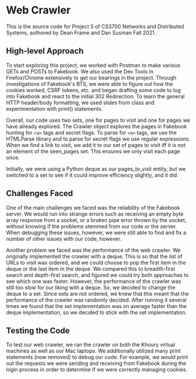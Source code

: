 # Web Crawler

This is the source code for Project 5 of CS3700 Networks and Distributed Systems, authored by Dean Frame and Dan Susman Fall 2021.

## High-level Approach

To start exploring this project, we worked with Postman to make various GETs and POSTs to Fakebook. We also used the Dev Tools in Firefox/Chrome extensively to get our bearings in the project. Through investigations of Fakebook's BTS, we were able to figure out how the cookies worked, CSRF tokens, etc. and began drafting some code to log into Fakebook and react to the initial 302 Redirection. To learn the general HTTP header/body formatting, we used slides from class and experimentation with print() statements.

Overall, our code uses two sets, one for pages to visit and one for pages we have already explored. The Crawler object explores the pages in Fakebook hunting for `<a>` tags and secret flags. To parse for `<a>` tags, we use the HTMLParse library and to parse for secret flags we use regular expressions. When we find a link to visit, we add it to our set of pages to visit iff it is not an element of the seen_pages set. This ensures we only visit each page once.

Initially, we were using a Python deque as our pages_to_visit entity, but we switched to a set to see if it could improve efficiency slightly, and it did.

## Challenges Faced

One of the main challenges we faced was the reliability of the Fakebook server. We would run into strange errors such as receiving an empty byte array response from a socket, or a broken pipe error thrown by the socket, without knowing if the problems stemmed from our code or the server. When debugging these issues, however, we were still able to find and fix a number of other issues with our code, however.

Another problem we faced was the performance of the web crawler. We originally implemented the crawler with a deque. This is so that the list of URLs to visit was ordered, and we could choose to pop the first item in the deque or the last item in the deque. We compared this to breadth-first search and depth-first search, and figured we could try both approaches to see which one was faster. However, the performance of the crawler was still too slow for our liking with a deque. So, we decided to change the deque to a set. Since sets are not ordered, we knew that this meant that the performance of the crawler was randomly decided. After running it several times we found that the set implementation was on average faster than the deque implementation, so we decided to stick with the set implementation.

## Testing the Code

To test our web crawler, we ran the crawler on both the Khoury virtual machines as well as our Mac laptops. We additionally utilized many print statements (now removed) to debug our code. For example, we would print out the requests we were sending and receiving from Fakebook during the login process in order to determine if we were correctly managing cookies. 
